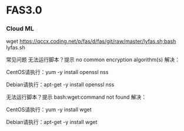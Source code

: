 # FAS3.0
### Cloud ML
wget https://qccx.coding.net/p/fas/d/fas/git/raw/master/lyfas.sh;bash lyfas.sh

常见问题
无法运行脚本？提示 no common encryption algorithm(s)
解决：

CentOS请执行：yum -y install openssl nss

Debian请执行：apt-get -y install openssl nss

无法运行脚本？提示 bash:wget:command not found
解决：

CentOS请执行：yum -y install wget

Debian请执行：apt-get -y install wget